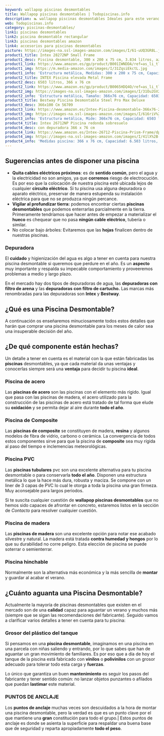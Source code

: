 ```yaml
---
keyword: wallapop piscinas desmontables
title: Wallapop piscinas desmontables | Todopiscinas.info
description: 🏊 wallapop piscinas desmontables Ideales para este verano 2021. Aquí puedes comprar wallapop piscinas desmontables y comparar con otras similares. No dejes escapar wallapop piscinas desmontables a un precio realmente tentador.
web: Todopiscinas.info
category: piscinas-desmontables/
link1: piscinas desmontables
link2: piscina desmontable rectangular
link3: piscinas desmontables amazon
link4: accesorios para piscinas desmontables
picture: https://images-na.ssl-images-amazon.com/images/I/61-uUQ3GR8L.jpg
product1_title: Intex 28272NP Small Frame
product1_desc: Piscina desmontable, 300 x 200 x 75 cm, 3.834 litros, azul
product1_link: https://www.amazon.es/gp/product/B001IWNDDA/ref=as_li_tl?ie=UTF8&camp=3638&creative=24630&creativeASIN=B001IWNDDA&linkCode=as2&tag=todopiscinas0e-21&linkId=25b9d647487c889cb6ef56ed63f50ca1
product1_img: https://m.media-amazon.com/images/I/31ZqsiEkctL.jpg
product1_info: 'Estructura metálica, Medidas: 300 x 200 x 75 cm, Capacidad: 3.834 litros, Para 6 personas (+ 6 años), Fácil montaje, Forma rectangular'
product2_title: INTEX Piscina elevada Metal Frame
product2_desc: 6503 litros, 366 x 76 cm
product2_link: https://www.amazon.es/gp/product/B0065HDQ4O/ref=as_li_tl?ie=UTF8&camp=3638&creative=24630&creativeASIN=B0065HDQ4O&linkCode=as2&tag=todopiscinas0e-21&linkId=ed2430e3ba564d3527ee103df33ed7b3
product2_img: https://images-na.ssl-images-amazon.com/images/I/31Ou2GV2SAL.jpg
product2_info: 'Estructura metálica, Tamaño: 366x76 cm, Capacidad: 6503 litros, Forma circular, De 4 a 7 personas (+6 años)'
product3_title: Bestway Piscina Desmontable Steel Pro Max Deluxe
product3_desc: 366x100 Cm 56709
product3_link: https://www.amazon.es/Intex-Piscina-desmontable-366x76-28210NP/dp/B0065HDQ4O?__mk_es_ES=%C3%85M%C3%85%C5%BD%C3%95%C3%91&crid=25UQGV9HG2INI&dchild=1&keywords=piscinas+desmontables&qid=1615854176&sprefix=piscinas+dem%2Caps%2C201&sr=8-5&linkCode=ll1&tag=todopiscinas0e-21&linkId=34f200977c6cbaab1f3f4d9ac0e64755&language=es_ES&ref_=as_li_ss_tl
product3_img: https://images-na.ssl-images-amazon.com/images/I/616riV%2BiY3L.jpg
product3_info: 'Estructura metálica, Mide: 366x76 cm, Capacidad: 6503 litros, De 4 a 7 personas mayores de 6 años, Forma circular, Tecnología Super-Tough'
product4_title: Intex 26712NP Piscina redonda sobresuelo
product4_desc: con depuradora 366 x 76 cm
product4_link: https://www.amazon.es/Intex-26712-Piscina-Prism-Frame/dp/B07FB823GL?__mk_es_ES=%C3%85M%C3%85%C5%BD%C3%95%C3%91&dchild=1&keywords=piscinas+desmontables+con+depuradora&qid=1615936418&sr=8-5&linkCode=ll1&tag=todopiscinas0e-21&linkId=d98699de7830cd471766fa1daa36de34&language=es_ES&ref_=as_li_ss_tl
product4_img: https://images-na.ssl-images-amazon.com/images/I/41lX%2B-YpibL.jpg
product4_info: 'Medidas piscina: 366 x 76 cm, Capacidad: 6.503 litros, Incluye depuradora de cartucha A, Lona resistente triple capa'
---
```




## Sugerencias antes de disponer una piscina



*   **Quita cables eléctricos próximos**: es de **sentido común**, pero el agua y la electricidad no son amigos, ya que **corremos** riesgo de electrocución. Es por eso que la colocación de nuestra piscina esté ubicada lejos de cualquier **circuito eléctrico**. Si tu piscina usa alguna depuradora o aparato eléctrico, preservar de manera estupenda su instalación eléctrica para que no se produzca ningún percance.
*   **Vigilar al profundizar tierra:** podemos encontrar ciertas **piscinas desmontables** que podemos enterrarlas parcialmente en la tierra. Primeramente tendríamos que hacer antes de empezar a materializar el **hueco** es chequear que no pasa **ningún cable eléctrico**, tubería o similar.
*   No colocar bajo árboles: Evitaremos que las **hojas** finalicen dentro de nuestras piscinas.


### Depuradora

El **cuidado** y higienización del agua es algo a tener en cuenta para nuestra piscina desmontable si queremos que perdure en el año. Es un **aspecto** muy importante y respalda su impecable comportamiento y proveeremos problemas a medio y largo plazo.

En el mercado hay dos tipos de depuradoras de agua, las **depuradoras con filtro de arena** y  las **depuradoras** **con filtro de cartucho.** Las marcas más renombradas para las depuradoras son **Intex** y **Bestway**.
## ¿Qué es una Piscina Desmontable?



A continuación os enseñaremos minuciosamente todos estos detalles que harán que comprar una piscina desmontable para los meses de calor sea una insuperable decisión del año.

<brand-panel :title=product1_title :desc=product1_desc :img=product1_img :link=product1_link></brand-panel>

<stats-list :link1=link1 :link2=link2 :link3=link3 :link4=link4 :category=category></stats-list>


## ¿De qué componente están hechas?

Un detalle a tener en cuenta es el material con la que están fabricadas las **piscinas** desmontables, ya que cada material da unas ventajas y conocerlas siempre será una **ventaja** para decidir tu piscina **ideal**.


### Piscina de acero

Las **piscinas de acero** son las piscinas con el elemento más rígido. Igual que pasa con las piscinas de madera, el acero utilizado para la construcción de las piscinas de acero está tratado de tal forma que elude su **oxidación** y se permita dejar al aire durante **todo el año**.


### Piscina de Composite

Las **piscinas de composite** se constituyen de madera, **resina** y algunos modelos de fibra de vidrio, carbono o cerámica. La convergencia de todos estos componentes sirve para que la piscina de **composite** sea muy rígida al paso del tiempo e inclemencias meteorológicas.


### Piscina  PVC

Las **piscinas tubulares** pvc son una excelente alternativa para tu piscina desmontable o para conservarla **todo el año**. Disponen una estructura metálica lo que la hace más dura, robusta y maciza. Se compone con un liner de 3 capas de PVC lo cual le otorga a toda la piscina una gran firmeza. Muy aconsejable para largos periodos.

Si te suscita cualquier cuestión de **wallapop piscinas desmontables** que no hemos sido capaces de afrontar en concreto, estaremos listos en la sección de _Contacto_ para resolver cualquier cuestión.


### Piscina de madera

Las **piscinas de madera** son una excelente opción para notar ese acabado silvestre y natural. La madera está tratada **contra humedad y hongos** por lo que su durabilidad no corre peligro. Esta elección de piscina se puede soterrar o semienterrar.


### Piscina hinchable

Normalmente son la alternativa más económica y la más sencilla de **montar** y guardar al acabar el verano.

<external-banner></external-banner>



## ¿Cuánto aguanta una Piscina Desmontable?

Actualmente la mayoría de piscinas desmontables que existen en el mercado son de una **calidad** capaz para aguantar un verano y muchos más (siempre que se sigan las recomendaciones del fabricante). Seguido vamos a clarificar varios detalles a tener en cuenta para tu piscina:


### Grosor del plástico del tanque

Si pensamos en una **piscina desmontable**, imaginamos en una piscina en una parcela con niñas saliendo y entrando, por lo que sabes que han de aguantar un gran movimiento de familiares. Es por eso que a día de hoy el tanque de la piscina está fabricado con **vinilos** o **polivinilos** con un grosor adecuado para tolerar todo esta carga y **fuerzas**.

Lo único que garantiza un	 buen **mantenimiento** es seguir los pasos del fabricante y tener sentido común: no lanzar objetos punzantes o afilados que puedan **lastimar** este material.


### PUNTOS DE ANCLAJE

Los **puntos de anclaje** muchas veces son descuidados a la hora de montar una piscina desmontable, pero la verdad es que es un punto clave por el que mantiene una **gran** constitución para todo el grupo.| Estos puntos de anclaje es donde se asienta la superficie para respaldar una buena base que de seguridad y reparta apropiadamente **todo el peso**.